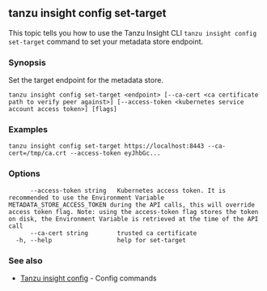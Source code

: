 ## tanzu insight config set-target

This topic tells you how to use the Tanzu Insight CLI 
`tanzu insight config set-target` command to set your metadata store endpoint.

### <a id='synopsis'></a>Synopsis

Set the target endpoint for the metadata store.

```console
tanzu insight config set-target <endpoint> [--ca-cert <ca certificate path to verify peer against>] [--access-token <kubernetes service account access token>] [flags]
```

### <a id='examples'></a>Examples

```console
tanzu insight config set-target https://localhost:8443 --ca-cert=/tmp/ca.crt --access-token eyJhbGc...
```

### <a id='options'></a>Options

```console
      --access-token string   Kubernetes access token. It is recommended to use the Environment Variable METADATA_STORE_ACCESS_TOKEN during the API calls, this will override access token flag. Note: using the access-token flag stores the token on disk, the Environment Variable is retrieved at the time of the API call
      --ca-cert string        trusted ca certificate
  -h, --help                  help for set-target
```

### <a id='see-also'></a>See also

* [Tanzu insight config](insight-config.md)	 - Config commands
